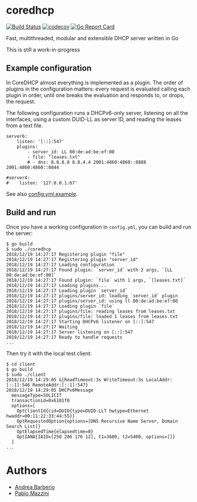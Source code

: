 # coredhcp

[![Build Status](https://travis-ci.org/coredhcp/coredhcp.svg?branch=master)](https://travis-ci.org/coredhcp/coredhcp)
[![codecov](https://codecov.io/gh/coredhcp/coredhcp/branch/master/graph/badge.svg)](https://codecov.io/gh/coredhcp/coredhcp)
[![Go Report Card](https://goreportcard.com/badge/github.com/coredhcp/coredhcp)](https://goreportcard.com/report/github.com/coredhcp/coredhcp)

Fast, multithreaded, modular and extensible DHCP server written in Go

This is still a work-in-progress

## Example configuration

In CoreDHCP almost everything is implemented as a plugin. The order of plugins in the configuration matters: every request is evaluated calling each plugin in order, until one breaks the evaluation and responds to, or drops, the request.

The following configuration runs a DHCPv6-only server, listening on all the interfaces, using a custom DUID-LL as server ID, and reading the leases from a text file.

```
server6:
    listen: '[::]:547'
    plugins:
        - server_id: LL 00:de:ad:be:ef:00
        - file: "leases.txt"
        # - dns: 8.8.8.8 8.8.4.4 2001:4860:4860::8888 2001:4860:4860::8844

#server4:
#    listen: '127.0.0.1:67'
```

See also [config.yml.example](config.yml.example).

## Build and run

Once you have a working configuration in `config.yml`, you can build and run the server:
```
$ go build
$ sudo ./coredhcp
2018/12/19 14:27:17 Registering plugin "file"
2018/12/19 14:27:17 Registering plugin "server_id"
2018/12/19 14:27:17 Loading configuration
2018/12/19 14:27:17 Found plugin: `server_id` with 2 args, `[LL 00:de:ad:be:ef:00]`
2018/12/19 14:27:17 Found plugin: `file` with 1 args, `[leases.txt]`
2018/12/19 14:27:17 Loading plugins...
2018/12/19 14:27:17 Loading plugin `server_id`
2018/12/19 14:27:17 plugins/server_id: loading `server_id` plugin
2018/12/19 14:27:17 plugins/server_id: using ll 00:de:ad:be:ef:00
2018/12/19 14:27:17 Loading plugin `file`
2018/12/19 14:27:17 plugins/file: reading leases from leases.txt
2018/12/19 14:27:17 plugins/file: loaded 1 leases from leases.txt
2018/12/19 14:27:17 Starting DHCPv6 listener on [::]:547
2018/12/19 14:27:17 Waiting
2018/12/19 14:27:17 Server listening on [::]:547
2018/12/19 14:27:17 Ready to handle requests
...
```

Then try it with the local test client:
```
$ cd client
$ go build
$ sudo ./client
2018/12/19 14:29:05 &{ReadTimeout:3s WriteTimeout:3s LocalAddr:[::1]:546 RemoteAddr:[::1]:547}
2018/12/19 14:29:05 DHCPv6Message
  messageType=SOLICIT
  transactionid=0x6101f0
  options=[
    OptClientId{cid=DUID{type=DUID-LLT hwtype=Ethernet hwaddr=00:11:22:33:44:55}}
    OptRequestedOption{options=[DNS Recursive Name Server, Domain Search List]}
    OptElapsedTime{elapsedtime=0}
    OptIANA{IAID=[250 206 176 12], t1=3600, t2=5400, options=[]}
  ]
...
```

# Authors

* [Andrea Barberio](https://github.com/insomniacslk)
* [Pablo Mazzini](https://github.com/pmazzini)
